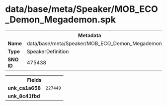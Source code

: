 <h1>data/base/meta/Speaker/MOB_ECO_Demon_Megademon.spk</h1><table><tr><th colspan="100%">Metadata</th></tr><tr><td><b>Name</b></td><td>data/base/meta/Speaker/MOB_ECO_Demon_Megademon.spk</td></tr><tr><td><b>Type</b></td><td>SpeakerDefinition</td></tr><tr><td><b>SNO ID</b></td><td>475438</td></tr></table>

<table><tr><th colspan="100%">Fields</th></tr><tr><td><b>unk_ca1a658</b></td><td><code>227449</code></td></tr><tr><td><b>unk_8c41fbd</b></td><td></td></tr></table>

